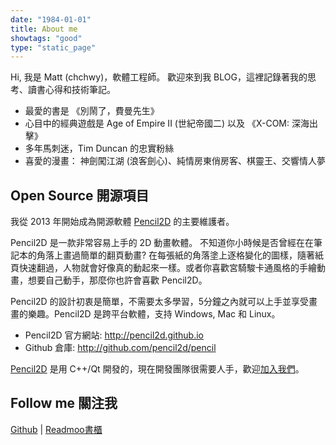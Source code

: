 ```yaml
---
date: "1984-01-01"
title: About me
showtags: "good"
type: "static_page"
---
```


Hi, 我是 Matt (chchwy)，軟體工程師。
歡迎來到我 BLOG，這裡記錄著我的思考、讀書心得和技術筆記。

- 最愛的書是 《別鬧了，費曼先生》
- 心目中的經典遊戲是 Age of Empire II (世紀帝國二) 以及 《X-COM: 深海出擊》
- 多年馬刺迷，Tim Duncan 的忠實粉絲
- 喜愛的漫畫： 神劍闖江湖 (浪客劍心)、純情房東俏房客、棋靈王、交響情人夢

## Open Source 開源項目 

我從 2013 年開始成為開源軟體 [Pencil2D][0] 的主要維護者。

Pencil2D 是一款非常容易上手的 2D 動畫軟體。
不知道你小時候是否曾經在在筆記本的角落上畫過簡單的翻頁動畫? 在每張紙的角落塗上逐格變化的圖樣，隨著紙頁快速翻過，人物就會好像真的動起來一樣。或者你喜歡宮騎駿卡通風格的手繪動畫，想要自己動手，那麼你也許會喜歡 Pencil2D。

Pencil2D 的設計初衷是簡單，不需要太多學習，5分鐘之內就可以上手並享受畫畫的樂趣。Pencil2D 是跨平台軟體，支持 Windows, Mac 和 Linux。

- Pencil2D 官方網站: <http://pencil2d.github.io>
- Github 倉庫: <http://github.com/pencil2d/pencil>

[Pencil2D][0] 是用 C++/Qt 開發的，現在開發團隊很需要人手，歡迎[加入我們][1]。

[0]: http://pencil2d.github.io "Pencil2D"
[1]: http://github.com/pencil2d/pencil "Pencil2D development"

## Follow me 關注我

[Github](http://github.com/chchwy) | [Readmoo書櫃](https://share.readmoo.com/mooer/lljhmaqnn/bookshelf/chchwy/total)




